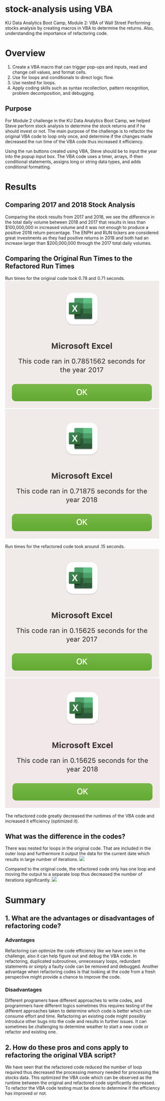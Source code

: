 # stock-analysis using VBA
KU Data Analytics Boot Camp, Module 2: VBA of Wall Street
Performing stocks analysis by creating macros in VBA to determine the returns. Also, understanding the importance of refactoring code.

# Overview
1. Create a VBA macro that can trigger pop-ups and inputs, read and change cell values, and format cells.
2. Use for loops and conditionals to direct logic flow.
3. Use nested for loops.
4. Apply coding skills such as syntax recollection, pattern recognition, problem decomposition, and debugging.

## Purpose

For Module 2 challenge in the KU Data Analytics Boot Camp, we helped Steve perform stock analysis to determine the stock returns and if he should invest or not. The main purpose of the challenge is to refactor the original VBA code to loop only once, and determine if the changes made decreased the run time of the VBA code thus increased it efficiency. 

Using the run buttons created using VBA, Steve should be to input the year into the popup input box. The VBA code uses a timer, arrays, if-then conditional statements, assigns long or string data types, and adds conditional formatting.


# Results
## Comparing 2017 and 2018 Stock Analysis

Comparing the stock results from 2017 and 2018, we see the difference in the total daily volume between 2018 and 2017 that results in less than $100,000,000 in increased volume and it was not enough to produce a positive 2018 return percentage. The ENPH and RUN tickers are considered great investments as they had positive returns in 2018 and both had an increase larger than $200,000,000 through the 2017 total daily volumes.


## Comparing the Original Run Times to the Refactored Run Times

Run times for the original code took 0.78 and 0.71 seconds.
![](Resources/Original/2017_runtime.png)
![](Resources/Original/2018_runtime.png)

Run times for the refactored code took around .15 seconds.
![](Resources/VBA_Challenge_2017.png)
![](Resources/VBA_Challenge_2018.png)

The refactored code greatly decreased the runtimes of the VBA code and increased it efficiency (optimized it).

## What was the difference in the codes?

There was nested for loops in the original code. That are included in the outer loop and furthermore it output the data for the current date which results in large number of iterations.
![](Resources/code_refactoring/original)

Compared to the original code, the refactored code only has one loop and moving the output to a separate loop thus decreased the number of iterations significantly.
![](Resources/code_refactoring/refactored)

# Summary
## 1. What are the advantages or disadvantages of refactoring code?
### Advantages

Refactoring can optimize the code efficiency like we have seen in the challenge, also it can help figure out and debug the VBA code. In refactoring, duplicated subroutines, unnecessary loops, redundant statements or simply a faulty code can be removed and debugged. Another advantage when refactoring codes is that looking at the code from a fresh perspective might provide a chance to improve the code.

### Disadvantages

Different programers have different approaches to write codes, and programmers have different logics sometimes this requires testing of the different approaches taken to determine which code is better which can consume effort and time. Refactoring an existing code might possibly introduce other bugs into the code and results in further issues. It can sometimes be challenging to determine weather to start a new code or refactor and existing one.
  
## 2. How do these pros and cons apply to refactoring the original VBA script?
We have seen that the refactored code reduced the number of loop required thus decreased the processing memory needed for processing the stocks data. This optimized the VBA code which can be observed as the runtime between the original and refactored code significantly decreased. To refactor the VBA code testing must be done to determine if the efficiency has improved or not.
